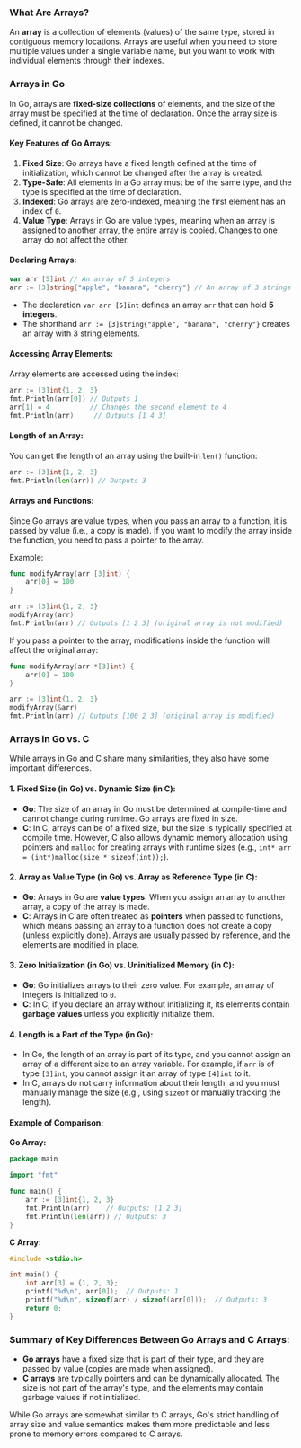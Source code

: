 ### What Are Arrays?

An **array** is a collection of elements (values) of the same type, stored in contiguous memory locations. Arrays are useful when you need to store multiple values under a single variable name, but you want to work with individual elements through their indexes.

### Arrays in Go

In Go, arrays are **fixed-size collections** of elements, and the size of the array must be specified at the time of declaration. Once the array size is defined, it cannot be changed.

#### Key Features of Go Arrays:
1. **Fixed Size**: Go arrays have a fixed length defined at the time of initialization, which cannot be changed after the array is created.
2. **Type-Safe**: All elements in a Go array must be of the same type, and the type is specified at the time of declaration.
3. **Indexed**: Go arrays are zero-indexed, meaning the first element has an index of `0`.
4. **Value Type**: Arrays in Go are value types, meaning when an array is assigned to another array, the entire array is copied. Changes to one array do not affect the other.

#### Declaring Arrays:
```go
var arr [5]int // An array of 5 integers
arr := [3]string{"apple", "banana", "cherry"} // An array of 3 strings
```

- The declaration `var arr [5]int` defines an array `arr` that can hold **5 integers**.
- The shorthand `arr := [3]string{"apple", "banana", "cherry"}` creates an array with 3 string elements.

#### Accessing Array Elements:
Array elements are accessed using the index:
```go
arr := [3]int{1, 2, 3}
fmt.Println(arr[0]) // Outputs 1
arr[1] = 4          // Changes the second element to 4
fmt.Println(arr)     // Outputs [1 4 3]
```

#### Length of an Array:
You can get the length of an array using the built-in `len()` function:
```go
arr := [3]int{1, 2, 3}
fmt.Println(len(arr)) // Outputs 3
```

#### Arrays and Functions:
Since Go arrays are value types, when you pass an array to a function, it is passed by value (i.e., a copy is made). If you want to modify the array inside the function, you need to pass a pointer to the array.

Example:
```go
func modifyArray(arr [3]int) {
    arr[0] = 100
}

arr := [3]int{1, 2, 3}
modifyArray(arr)
fmt.Println(arr) // Outputs [1 2 3] (original array is not modified)
```

If you pass a pointer to the array, modifications inside the function will affect the original array:
```go
func modifyArray(arr *[3]int) {
    arr[0] = 100
}

arr := [3]int{1, 2, 3}
modifyArray(&arr)
fmt.Println(arr) // Outputs [100 2 3] (original array is modified)
```

### Arrays in Go vs. C

While arrays in Go and C share many similarities, they also have some important differences.

#### 1. **Fixed Size (in Go)** vs. **Dynamic Size (in C)**:
- **Go**: The size of an array in Go must be determined at compile-time and cannot change during runtime. Go arrays are fixed in size.
- **C**: In C, arrays can be of a fixed size, but the size is typically specified at compile time. However, C also allows dynamic memory allocation using pointers and `malloc` for creating arrays with runtime sizes (e.g., `int* arr = (int*)malloc(size * sizeof(int));`).

#### 2. **Array as Value Type (in Go)** vs. **Array as Reference Type (in C)**:
- **Go**: Arrays in Go are **value types**. When you assign an array to another array, a copy of the array is made.
- **C**: Arrays in C are often treated as **pointers** when passed to functions, which means passing an array to a function does not create a copy (unless explicitly done). Arrays are usually passed by reference, and the elements are modified in place.

#### 3. **Zero Initialization (in Go)** vs. **Uninitialized Memory (in C)**:
- **Go**: Go initializes arrays to their zero value. For example, an array of integers is initialized to `0`.
- **C**: In C, if you declare an array without initializing it, its elements contain **garbage values** unless you explicitly initialize them.

#### 4. **Length is a Part of the Type (in Go)**:
- In Go, the length of an array is part of its type, and you cannot assign an array of a different size to an array variable. For example, if `arr` is of type `[3]int`, you cannot assign it an array of type `[4]int` to it.
- In C, arrays do not carry information about their length, and you must manually manage the size (e.g., using `sizeof` or manually tracking the length).

#### Example of Comparison:

**Go Array:**
```go
package main

import "fmt"

func main() {
    arr := [3]int{1, 2, 3}
    fmt.Println(arr)    // Outputs: [1 2 3]
    fmt.Println(len(arr)) // Outputs: 3
}
```

**C Array:**
```c
#include <stdio.h>

int main() {
    int arr[3] = {1, 2, 3};
    printf("%d\n", arr[0]);  // Outputs: 1
    printf("%d\n", sizeof(arr) / sizeof(arr[0]));  // Outputs: 3
    return 0;
}
```

### Summary of Key Differences Between Go Arrays and C Arrays:

- **Go arrays** have a fixed size that is part of their type, and they are passed by value (copies are made when assigned).
- **C arrays** are typically pointers and can be dynamically allocated. The size is not part of the array's type, and the elements may contain garbage values if not initialized.

While Go arrays are somewhat similar to C arrays, Go's strict handling of array size and value semantics makes them more predictable and less prone to memory errors compared to C arrays.